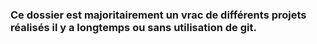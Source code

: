 ### Ce dossier est majoritairement un vrac de différents projets réalisés il y a longtemps ou sans utilisation de git.
